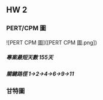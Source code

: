 ## HW 2
### PERT/CPM 圖
![PERT CPM 圖]([PERT CPM 圖.png])

##### 專案最短天數 155天
##### 關鍵路徑 1→2→4→6→9→11

### 甘特圖
